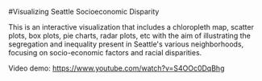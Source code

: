 #Visualizing Seattle Socioeconomic Disparity

This is an interactive visualization that includes a chloropleth map, scatter plots, box plots, pie charts, radar plots, etc with the aim of illustrating the segregation and inequality present in Seattle's various neighborhoods, focusing on socio-economic factors and racial disparities. 

Video demo: https://www.youtube.com/watch?v=S4OOc0DqBhg
